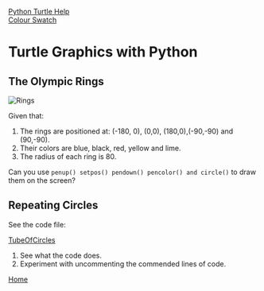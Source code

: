 [Python Turtle Help](https://docs.python.org/3.8/library/turtle.html#module-turtle)  
[Colour Swatch](https://social.technet.microsoft.com/wiki/contents/articles/23237.small-basic-getting-started-guide-appendix-b-colors.aspx)

# Turtle Graphics with Python

## The Olympic Rings

![Rings](./BringingInShapes/Rings.png)

Given that:

 1. The rings are positioned at: (-180, 0), (0,0), (180,0),(-90,-90) and (90,-90). 
 2. Their colors are blue, black, red, yellow and lime.
 3. The radius of each ring is 80.

Can you use `penup() setpos() pendown() pencolor() and circle()` to draw them on the screen?

## Repeating Circles

See the code file:

[TubeOfCircles](https://github.com/MarkGadsby/TurtleGraphics/blob/master/Circles/TubeOfCircles.py)

 1. See what the code does.
 2. Experiment with uncommenting the commended lines of code.

[Home](https://github.com/MarkGadsby/TurtleGraphics/wiki)